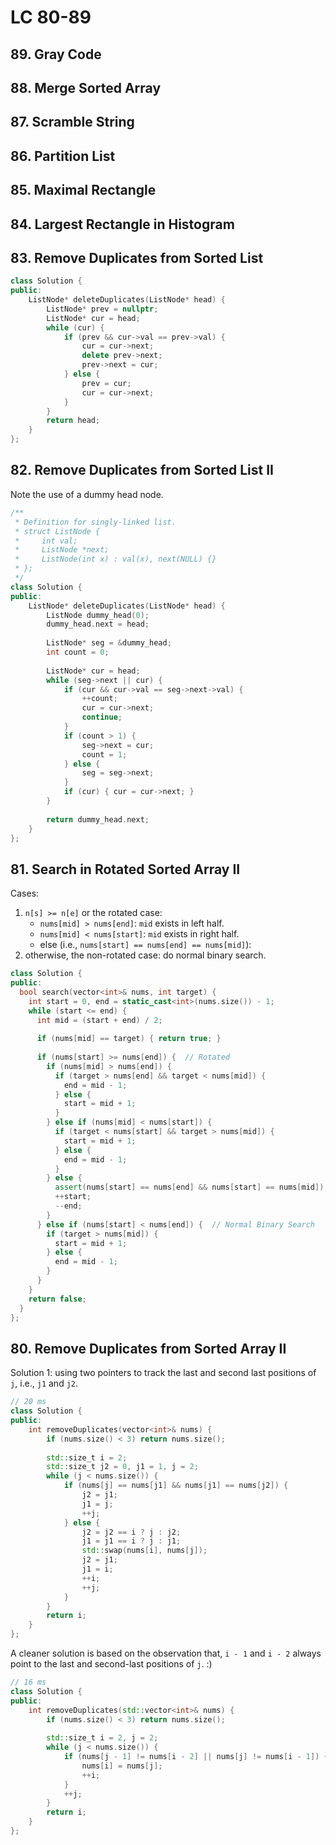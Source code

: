 # LC 80-89

## 89. Gray Code 
## 88. Merge Sorted Array  
## 87. Scramble String 
## 86. Partition List  
## 85. Maximal Rectangle 
## 84. Largest Rectangle in Histogram  
## 83. Remove Duplicates from Sorted List  

```cpp
class Solution {
public:
    ListNode* deleteDuplicates(ListNode* head) {
        ListNode* prev = nullptr;
        ListNode* cur = head;
        while (cur) {
            if (prev && cur->val == prev->val) {
                cur = cur->next;
                delete prev->next;
                prev->next = cur;
            } else {
                prev = cur;
                cur = cur->next;
            }
        }
        return head;
    }
};
```

## 82. Remove Duplicates from Sorted List II 

Note the use of a dummy head node.

```cpp
/**
 * Definition for singly-linked list.
 * struct ListNode {
 *     int val;
 *     ListNode *next;
 *     ListNode(int x) : val(x), next(NULL) {}
 * };
 */
class Solution {
public:
    ListNode* deleteDuplicates(ListNode* head) {
        ListNode dummy_head(0);
        dummy_head.next = head;
        
        ListNode* seg = &dummy_head;
        int count = 0;
        
        ListNode* cur = head;
        while (seg->next || cur) {
            if (cur && cur->val == seg->next->val) {
                ++count;
                cur = cur->next;
                continue;
            }
            if (count > 1) {
                seg->next = cur;
                count = 1;
            } else {
                seg = seg->next;
            }
            if (cur) { cur = cur->next; }
        }
        
        return dummy_head.next;
    }
};
```

## 81. Search in Rotated Sorted Array II

Cases:

1.   `n[s] >= n[e]` or the rotated case:
     -    `nums[mid] > nums[end]`: `mid` exists in left half.
     -    `nums[mid] < nums[start]`: `mid` exists in right half.
     -    else (i.e., `nums[start] == nums[end] == nums[mid]`):
2.   otherwise, the non-rotated case: do normal binary search.

```cpp
class Solution {
public:
  bool search(vector<int>& nums, int target) {
    int start = 0, end = static_cast<int>(nums.size()) - 1;
    while (start <= end) {
      int mid = (start + end) / 2;
      
      if (nums[mid] == target) { return true; }
      
      if (nums[start] >= nums[end]) {  // Rotated
        if (nums[mid] > nums[end]) {
          if (target > nums[end] && target < nums[mid]) {
            end = mid - 1;
          } else {
            start = mid + 1;
          }
        } else if (nums[mid] < nums[start]) {
          if (target < nums[start] && target > nums[mid]) {
            start = mid + 1;
          } else {
            end = mid - 1;
          }
        } else {
          assert(nums[start] == nums[end] && nums[start] == nums[mid]);
          ++start;
          --end;
        }
      } else if (nums[start] < nums[end]) {  // Normal Binary Search
        if (target > nums[mid]) {
          start = mid + 1;
        } else {
          end = mid - 1;
        }
      }
    }
    return false;
  }
};
```

## 80. Remove Duplicates from Sorted Array II

Solution 1: using two pointers to track the last and second last positions of `j`, i.e., `j1` and `j2`.

```cpp
// 20 ms
class Solution {
public:
    int removeDuplicates(vector<int>& nums) {
        if (nums.size() < 3) return nums.size();
        
        std::size_t i = 2;
        std::size_t j2 = 0, j1 = 1, j = 2;
        while (j < nums.size()) {
            if (nums[j] == nums[j1] && nums[j1] == nums[j2]) {
                j2 = j1;
                j1 = j;
                ++j;
            } else {
                j2 = j2 == i ? j : j2;
                j1 = j1 == i ? j : j1;
                std::swap(nums[i], nums[j]);
                j2 = j1;
                j1 = i;
                ++i;
                ++j;
            }
        }
        return i;
    }
};
```
A cleaner solution is based on the observation that, `i - 1` and `i - 2` always point to the last and second-last positions of `j`. :)

```cpp
// 16 ms
class Solution {
public:
    int removeDuplicates(std::vector<int>& nums) {
        if (nums.size() < 3) return nums.size();
        
        std::size_t i = 2, j = 2;
        while (j < nums.size()) {
            if (nums[j - 1] != nums[i - 2] || nums[j] != nums[i - 1]) {
                nums[i] = nums[j];
                ++i;
            }
            ++j;
        }
        return i;
    }
};
```
